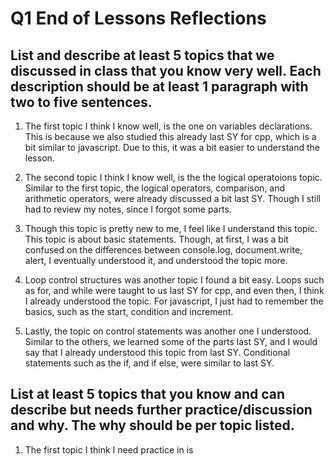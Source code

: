 # **Q1 End of Lessons Reflections**

## List and describe at least 5 topics that we discussed in class that you know very well. Each description should be at least 1 paragraph with two to five sentences.
1. The first topic I think I know well, is the one on variables declarations. This is because we also studied this already last SY for cpp, which is a bit similar to javascript. Due to this, it was a bit easier to understand the lesson.

2. The second topic I think I know well, is the the logical operatoions topic. Similar to the first topic, the logical operators, comparison, and arithmetic operators, were already discussed a bit last SY. Though I still had to review my notes, since I forgot some parts.

3. Though this topic is pretty new to me, I feel like I understand this topic. This topic is about basic statements. Though, at first, I was a bit confused on the differences between console.log, document.write, alert, I eventually understood it, and understood the topic more.

4. Loop control structures was another topic I found a bit easy. Loops such as for, and while were taught to us last SY for cpp, and even then, I think I already understood the topic. For javascript, I just had to remember the basics, such as the start, condition and increment.

5. Lastly, the topic on control statements was another one I understood. Similar to the others, we learned some of the parts last SY, and I would say that I already understood this topic from last SY. Conditional statements such as the if, and if else, were similar to last SY.

## List at least 5 topics that you know and can describe but needs further practice/discussion and why.  The why should be per topic listed.  
1. The first topic I think I need practice in is 